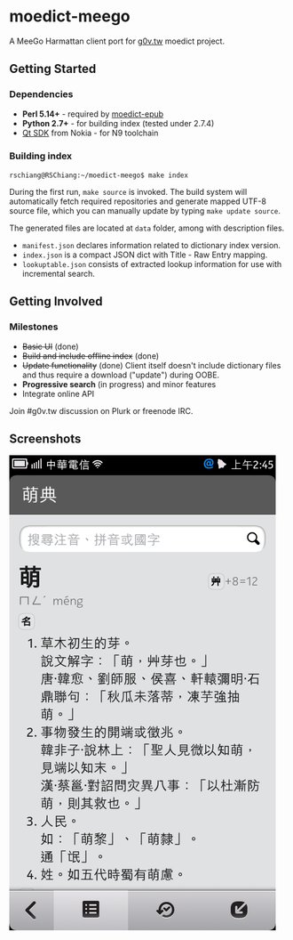 moedict-meego
=============
A MeeGo Harmattan client port for [g0v.tw](http://dev.g0v.tw) moedict project.

Getting Started
---------------
### Dependencies
* **Perl 5.14+** - required by [moedict-epub](https://github.com/g0v/moedict-epub)
* **Python 2.7+** - for building index (tested under 2.7.4)
* [Qt SDK](http://www.developer.nokia.com/Develop/Qt/Tools/) from Nokia - for N9 toolchain

### Building index
```
rschiang@RSChiang:~/moedict-meego$ make index
```
During the first run, `make source` is invoked. The build system will automatically fetch required 
repositories and generate mapped UTF-8 source file, which you can manually update by typing 
`make update source`.

The generated files are located at `data` folder, among with description files.
- `manifest.json` declares information related to dictionary index version.
- `index.json` is a compact JSON dict with Title - Raw Entry mapping.
- `lookuptable.json` consists of extracted lookup information for use with incremental search.

Getting Involved
----------------
### Milestones
- ~~Basic UI~~ (done)
- ~~Build and include offline index~~ (done)
- ~~Update functionality~~ (done)
  Client itself doesn't include dictionary files 
  and thus require a download ("update") during OOBE.
- **Progressive search** (in progress) and minor features
- Integrate online API

Join #g0v.tw discussion on Plurk or freenode IRC.

Screenshots
-----------
![Screenshot of MoeDict MeeGo client on Nokia N9](docs/res/moedict-meego.png)
